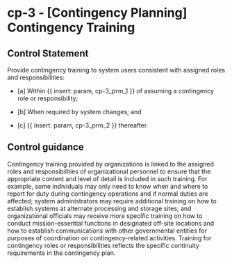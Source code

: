 # cp-3 - \[Contingency Planning\] Contingency Training

## Control Statement

Provide contingency training to system users consistent with assigned roles and responsibilities:

- \[a\] Within {{ insert: param, cp-3_prm_1 }} of assuming a contingency role or responsibility;

- \[b\] When required by system changes; and

- \[c\]  {{ insert: param, cp-3_prm_2 }} thereafter.

## Control guidance

Contingency training provided by organizations is linked to the assigned roles and responsibilities of organizational personnel to ensure that the appropriate content and level of detail is included in such training. For example, some individuals may only need to know when and where to report for duty during contingency operations and if normal duties are affected; system administrators may require additional training on how to establish systems at alternate processing and storage sites; and organizational officials may receive more specific training on how to conduct mission-essential functions in designated off-site locations and how to establish communications with other governmental entities for purposes of coordination on contingency-related activities. Training for contingency roles or responsibilities reflects the specific continuity requirements in the contingency plan.

